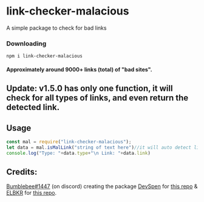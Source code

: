 # link-checker-malacious
A simple package to check for bad links

### Downloading
```
npm i link-checker-malacious
```

#### Approximately around 9000+ links (total) of "bad sites".

## Update: v1.5.0 has only one function, it will check for all types of links, and even return the detected link.
## Usage
  ```js
const mal = require("link-checker-malacious");
let data = mal.isMalLink("string of text here")//it will auto detect links in it and scan those links
console.log("Type: "+data.type+"\n Link: "+data.link)

```
## Credits: 
[Bumblebee#1447](https://discord.com/users/818377414367379487) (on discord) creating the package
[DevSpen](https://github.com/DevSpen) for [this repo](https://github.com/DevSpen/links) & [ELBKR](https://github.com/elbkr) for [this repo](https://github.com/elbkr/bad-websites).
